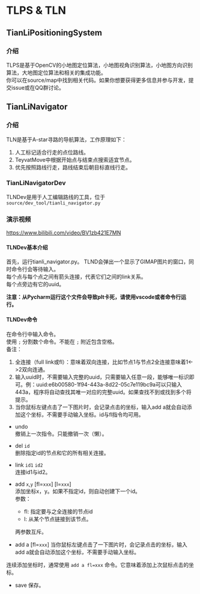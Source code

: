 # TLPS & TLN

## TianLiPositioningSystem

### 介绍

TLPS是基于OpenCV的小地图定位算法，小地图视角识别算法，小地图方向识别算法，大地图定位算法和相关的集成功能。\
你可以在source/map中找到相关代码。如果你想要获得更多信息并参与开发，提交issue或在QQ群讨论。

## TianLiNavigator

### 介绍

TLN是基于A-star寻路的导航算法，工作原理如下：

1. 人工标记适合行走的点位路线。
2. TeyvatMove中根据开始点与结束点搜索适宜节点。
3. 优先按照路线行走，路线结束后朝目标直线行走。

### TianLiNavigatorDev

TLNDev是用于人工编辑路线的工具，位于 `source/dev_tool/tianli_navigator.py`

### 演示视频

https://www.bilibili.com/video/BV1zb421E7MN

#### TLNDev基本介绍

首先，运行tianli_navigator.py。
TLND会弹出一个显示了GIMAP图片的窗口，同时命令行会等待输入。\
每个点与每个点之间有箭头连接，代表它们之间的link关系。\
每个点旁边有它的uuid。

<strong>注意：从Pycharm运行这个文件会导致plt卡死，请使用vscode或者命令行运行。</strong>

#### TLNDev命令

在命令行中输入命令。\
使用 `;` 分割数个命令。不能在 `;` 附近包含空格。\
备注：

1. 全连接（full link或fl）：意味着双向连接，比如节点1与节点2全连接意味着1\<->2双向连通。
2. 输入uuid时，不需要输入完整的uuid，只需要输入任意一段，能够唯一标识即可。例：uuid:e6b00580-1f94-443a-8d22-05c7e119bc9a可以只输入443a，程序将自动查找其唯一对应的完整uuid。如果查找不到或找到多个将提示。
3. 当你鼠标左键点击了一下图片时，会记录点击的坐标，输入add a就会自动添加这个坐标，不需要手动输入坐标。id与fl指令均可用。

- undo\
  撤销上一次指令。只能撤销一次（懒）。

- del `id`\
  删除指定id的节点和它的所有相关连接。

- link `id1` `id2`\
  连接id1与id2。

- add `x`,`y` \[fl=`xxx`\] \[l=`xxx`\]\
  添加坐标x，y。如果不指定id，则自动创建下一个id。\
  参数：

  - fl: 指定要与之全连接的节点id
  - l: 从某个节点链接到该节点。

  两参数互斥。

- add a \[fl=`xxx`\]
  当你鼠标左键点击了一下图片时，会记录点击的坐标，输入add a就会自动添加这个坐标，不需要手动输入坐标。

连续添加坐标时，通常使用 `add a fl=xxx` 命令。它意味着添加上次鼠标点击的坐标。

- save
  保存。
